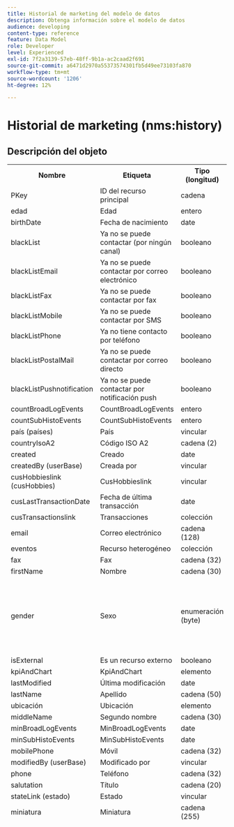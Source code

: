 ```yaml
---
title: Historial de marketing del modelo de datos
description: Obtenga información sobre el modelo de datos
audience: developing
content-type: reference
feature: Data Model
role: Developer
level: Experienced
exl-id: 7f2a3139-57eb-48ff-9b1a-ac2caad2f691
source-git-commit: a6471d2970a55373574301fb5d49ee73103fa870
workflow-type: tm+mt
source-wordcount: '1206'
ht-degree: 12%

---
```


# Historial de marketing (nms:history)

## Descripción del objeto

<table>
               <tr>
                  <th>Nombre</th>
                  <th>Etiqueta</th>
                  <th>Tipo (longitud)</th>
                  <th>Valores de enumeración</th>
               </tr>
               <tr>
                  <td>PKey</td>
                  <td>ID del recurso principal</td>
                  <td>cadena </td>
                  <td> </td>
               </tr>
               <tr>
                  <td>edad</td>
                  <td>Edad</td>
                  <td>entero </td>
                  <td> </td>
               </tr>
               <tr>
                  <td>birthDate</td>
                  <td>Fecha de nacimiento</td>
                  <td>date </td>
                  <td> </td>
               </tr>
               <tr>
                  <td>blackList</td>
                  <td>Ya no se puede contactar (por ningún canal)</td>
                  <td>booleano </td>
                  <td> </td>
               </tr>
               <tr>
                  <td>blackListEmail</td>
                  <td>Ya no se puede contactar por correo electrónico</td>
                  <td>booleano </td>
                  <td> </td>
               </tr>
               <tr>
                  <td>blackListFax</td>
                  <td>Ya no se puede contactar por fax</td>
                  <td>booleano </td>
                  <td> </td>
               </tr>
               <tr>
                  <td>blackListMobile</td>
                  <td>Ya no se puede contactar por SMS</td>
                  <td>booleano </td>
                  <td> </td>
               </tr>
               <tr>
                  <td>blackListPhone</td>
                  <td>Ya no tiene contacto por teléfono</td>
                  <td>booleano </td>
                  <td> </td>
               </tr>
               <tr>
                  <td>blackListPostalMail</td>
                  <td>Ya no se puede contactar por correo directo</td>
                  <td>booleano </td>
                  <td> </td>
               </tr>
               <tr>
                  <td>blackListPushnotification</td>
                  <td>Ya no se puede contactar por notificación push</td>
                  <td>booleano </td>
                  <td> </td>
               </tr>
               <tr>
                  <td>countBroadLogEvents</td>
                  <td>CountBroadLogEvents</td>
                  <td>entero </td>
                  <td> </td>
               </tr>
               <tr>
                  <td>countSubHistoEvents</td>
                  <td>CountSubHistoEvents</td>
                  <td>entero </td>
                  <td> </td>
               </tr>
               <tr>
                  <td>país (países)</td>
                  <td>País</td>
                  <td>vincular </td>
                  <td> </td>
               </tr>
               <tr>
                  <td>countryIsoA2</td>
                  <td>Código ISO A2</td>
                  <td>cadena (2)</td>
                  <td> </td>
               </tr>
               <tr>
                  <td>created</td>
                  <td>Creado</td>
                  <td>date </td>
                  <td> </td>
               </tr>
               <tr>
                  <td>createdBy (userBase)</td>
                  <td>Creada por
</td>
                  <td>vincular </td>
                  <td> </td>
               </tr>
               <tr>
                  <td>cusHobbieslink (cusHobbies)</td>
                  <td>CusHobbieslink</td>
                  <td>vincular </td>
                  <td> </td>
               </tr>
               <tr>
                  <td>cusLastTransactionDate</td>
                  <td>Fecha de última transacción</td>
                  <td>date </td>
                  <td> </td>
               </tr>
               <tr>
                  <td>cusTransactionslink</td>
                  <td>Transacciones</td>
                  <td>colección </td>
                  <td> </td>
               </tr>
               <tr>
                  <td>email</td>
                  <td>Correo electrónico</td>
                  <td>cadena (128)</td>
                  <td> </td>
               </tr>
               <tr>
                  <td>eventos</td>
                  <td>Recurso heterogéneo</td>
                  <td>colección </td>
                  <td> </td>
               </tr>
               <tr>
                  <td>fax</td>
                  <td>Fax</td>
                  <td>cadena (32)</td>
                  <td> </td>
               </tr>
               <tr>
                  <td>firstName</td>
                  <td>Nombre</td>
                  <td>cadena (30)</td>
                  <td> </td>
               </tr>
               <tr>
                  <td>gender</td>
                  <td>Sexo</td>
                  <td>enumeración (byte) </td>
                  <td>
                     <ul>
                        <li>No especificado - desconocido - 0</li>
                        <li>Hombre - hombre - 1</li>
                        <li>Mujer - mujer - 2</li>
                        <li>VALOR INVÁLIDO - __Valor_no_válido__ - __Valor_no_válido__</li>
                     </ul>
                  </td>
               </tr>
               <tr>
                  <td>isExternal</td>
                  <td>Es un recurso externo</td>
                  <td>booleano </td>
                  <td> </td>
               </tr>
               <tr>
                  <td>kpiAndChart</td>
                  <td>KpiAndChart</td>
                  <td>elemento </td>
                  <td> </td>
               </tr>
               <tr>
                  <td>lastModified</td>
                  <td>Última modificación</td>
                  <td>date </td>
                  <td> </td>
               </tr>
               <tr>
                  <td>lastName</td>
                  <td>Apellido</td>
                  <td>cadena (50)</td>
                  <td> </td>
               </tr>
               <tr>
                  <td>ubicación</td>
                  <td>Ubicación</td>
                  <td>elemento </td>
                  <td> </td>
               </tr>
               <tr>
                  <td>middleName</td>
                  <td>Segundo nombre</td>
                  <td>cadena (30)</td>
                  <td> </td>
               </tr>
               <tr>
                  <td>minBroadLogEvents</td>
                  <td>MinBroadLogEvents</td>
                  <td>date </td>
                  <td> </td>
               </tr>
               <tr>
                  <td>minSubHistoEvents</td>
                  <td>MinSubHistoEvents</td>
                  <td>date </td>
                  <td> </td>
               </tr>
               <tr>
                  <td>mobilePhone</td>
                  <td>Móvil</td>
                  <td>cadena (32)</td>
                  <td> </td>
               </tr>
               <tr>
                  <td>modifiedBy (userBase)</td>
                  <td>Modificado por</td>
                  <td>vincular </td>
                  <td> </td>
               </tr>
               <tr>
                  <td>phone</td>
                  <td>Teléfono</td>
                  <td>cadena (32)</td>
                  <td> </td>
               </tr>
               <tr>
                  <td>salutation</td>
                  <td>Título</td>
                  <td>cadena (20)</td>
                  <td> </td>
               </tr>
               <tr>
                  <td>stateLink (estado)</td>
                  <td>Estado</td>
                  <td>vincular </td>
                  <td> </td>
               </tr>
               <tr>
                  <td>miniatura</td>
                  <td>Miniatura</td>
                  <td>cadena (255)</td>
                  <td> </td>
               </tr>
               <tr>
                  <td>timeZone</td>
                  <td>Zona horaria</td>
                  <td>enumeración (cadena) (64)</td>
                  <td>
                     <ul>
                        <li>(GMT-02:00) Atlántico Central (Atlántico_Sur_Georgia) (Atlántico/Georgia_del_Sur)</li>
                        <li>(GMT+02:00) Amán (Asia_Amán) (Asia/Amán)</li>
                        <li>(GMT-03:00) Brasi (América_São_Paulo) (América/São_Paulo)</li>
                        <li>(GMT+06:00) Astana, Daca (Asia_Daca), Asia/Daca</li>
                        <li>(GMT+06:00) Novossibirsk (Asia_Novosibirsk) (Asia/Novosibirsk)</li>
                        <li>(GMT+02:00) Windhoek (África_Windhoek) (África/Windhoek)</li>
                        <li>(GMT+04:00) Cáucaso, Ereván (Asia_Ereván) (Asia/Ereván)</li>
                        <li>(GMT-04:00) Manaos (América_Manaos) (América/Manaos)</li>
                        <li>(GMT+03:30) Teherán (Asia_Teherán) Asia/Teherán</li>
                        <li>(GMT+12:00) Auckland, Wellington (Pacífico_Auckland) - Pacífico/Auckland</li>
                        <li>(GMT+02:00) Jerusalén - Asia_Jerusalén - Asia/Jerusalén</li>
                        <li>(GMT+03:00) Moscú, San Petersburgo, Volgogrado - Europa_Moscú - Europa/Moscú</li>
                        <li>(GMT+09:30) Adelaïde (Australia_Adelaida) (Australia/Adelaida)</li>
                        <li>(GMT+10:00) Canberra, Melbourne, Sídney - Australia_Canberra - Australia/Canberra</li>
                        <li>(GMT+08:00) Perth (Australia_Perth) - Australia/Perth</li>
                        <li>(GMT+09:00) Yakutsk (Asia_Yakutsk) (Asia/Yakutsk)</li>
                        <li>(GMT-10:00) Hawái - Pacífico_Honolulu - Pacífico/Honolulu</li>
                        <li>(GMT+04:00) Bakú (Asia_Bakú) - Asia/Bakú</li>
                        <li>(GMT+10:00) Vladivostok (Asia_Vladivostok) (Asia/Vladivostok)</li>
                        <li>(GMT+09:00) Seúl (Asia_Seúl) - Asia/Seúl</li>
                        <li>(GMT+01:00) Sarajevo, Skoplje, Sofía, Varsovia, Zagreb - Europa_Sarajevo - Europa/Sarajevo</li>
                        <li>(GMT+04:00) Abu Dhabi, Mascate (Asia_Mascate), Asia/Mascate</li>
                        <li>(GMT+08:00) Kuala Lumpur, Singapur - Asia_Kuala_Lumpur - Asia/Kuala_Lumpur</li>
                        <li>(GMT+09:00) Osaka, Sapporo, Tokio - Asia_Tokio - Asia/Tokio</li>
                        <li>(GMT+10:00) Brisbane (Australia_Brisbane) Australia/Brisbane</li>
                        <li>(GMT+05:30) Sri Jayawardenepura (Asia_Colombo), Asia/Colombo</li>
                        <li>(GMT+02:00) Harare, Pretoria - África_Harare - África/Harare</li>
                        <li>(GMT+08:00) Oulan-Bator - Asia_Ulán_Bator - Asia/Ulán_Bator</li>
                        <li>(GMT-02:00) Hora de Greenwich menos 2 horas - Gmt_m2 - Etc/GMT+2</li>
                        <li>(GMT-03:00) Hora de Greenwich menos 3 horas (Gmt_m3 - Etc/GMT+3)</li>
                        <li>(GMT-01:00) Hora de Greenwich menos 1 hora (Gmt_m1 - Etc/GMT+1)</li>
                        <li>(GMT-06:00) Hora de Greenwich (Greenwich Mean Time) menos 6 horas (Gmt_m6) (Etc/GMT+6)</li>
                        <li>(GMT-07:00) Hora de Greenwich (Greenwich Mean Time) menos 7 horas (Gmt_m7) (Etc/GMT+7)</li>
                        <li>(GMT-04:00) Hora de Greenwich (Greenwich Mean Time) menos 4 horas (Gmt_m4) (Etc/GMT+4)</li>
                        <li>(GMT) Casablanca - África_Casablanca - África/Casablanca</li>
                        <li>(GMT+05:30) Calcuta, Chennai, Bombay, Nueva Delhi (Asia_Calcuta - Asia/Calcuta)</li>
                        <li>(GMT-11:00) Hora de Greenwich menos 11 horas (Gmt_m11 - Etc/GMT+11)</li>
                        <li>(GMT-09:00) Hora de Greenwich (Greenwich Mean Time) menos 9 horas (Gmt_m9) (Etc/GMT+9)</li>
                        <li>(GMT-03:30) Terranova - América_St_Johns - América/St_Johns</li>
                        <li>(GMT+03:00) Hora de Greenwich más 3 horas - Gmt_p3 - Etc/GMT-3</li>
                        <li>(GMT-04:30) Caracas - América_Caracas - América/Caracas</li>
                        <li>(GMT+01:00) Ámsterdam, Berlín, Berna, Roma, Estocolmo, Viena - Europa_Berlín - Europa/Berlín</li>
                        <li>(GMT-07:00) Chihuahua, La Paz, Mazatlán - América_Chihuahua - América/Chihuahua</li>
                        <li>(GMT+03:00) Nairobi (África_Nairobi) (África/Nairobi)</li>
                        <li>(GMT-04:00) Asunción - América_Asunción - América/Asunción</li>
                        <li>(GMT+03:00) Bagdad (Asia_Bagdad) (Asia/Bagdad)</li>
                        <li>(GMT-10:00) Hora de Greenwich menos 10 horas (Gmt_m10) (Etc/GMT+10)</li>
                        <li>(GMT-03:00) Groenlandia (América_Godthab) (América/Godthab)</li>
                        <li>(GMT+02:00) Damas (Asia_Damasco) (Asia/Damasco)</li>
                        <li>(GMT-11:00) Samoa - Pacífico_Samoa - Pacífico/Samoa</li>
                        <li>(GMT-05:00) Bogotá, Lima, Quito - América_Bogotá - América/Bogotá</li>
                        <li>(GMT+01:00) Bruselas, Copenhague, Madrid, París - Europa_París - Europa/París</li>
                        <li>(GMT+08:00) Pekín, Chongqing, Hong Kong, Urumqi - Asia_Shanghai - Asia/Shanghai</li>
                        <li>(GMT+12:00) Fidji - Pacífico_Fiji - Pacífico/Fiji</li>
                        <li>(GMT+02:00) Atenas, Estambul, Minsk - Europa_Atenas - Europa/Atenas</li>
                        <li>(GMT+04:00) Tiflis (Asia_Tiflis) (Asia/Tiflis)</li>
                        <li>VALOR INVÁLIDO - __Valor_no_válido__ - __Valor_no_válido__</li>
                        <li>(GMT+05:45) Katmandú (Asia_Katmandú) (Asia/Katmandú)</li>
                        <li>(GMT-05:00) Indiana (Este) - América_Indianápolis - América/Indianápolis</li>
                        <li>(GMT-01:00) Islas de Cabo Verde - Atlántico_Cabo_Verde - Atlántico/Cabo_Verde</li>
                        <li>(GMT+04:00) Port Louis (Índico_Mauricio) (Índico/Mauricio)</li>
                        <li>(GMT+08:00) Taipéi (Asia_Taipéi) (Asia/Taipéi)</li>
                        <li>(GMT+06:30) Rangún (Asia_Rangún) (Asia/Rangún)</li>
                        <li>(GMT+11:00) Magadán, Islas Salomón, Nueva Caledonia - Pacífico_Guadalcanal - Pacífico/Guadalcanal</li>
                        <li>(GMT+02:00) El Cairo (África_Cairo) (África/El_Cairo)</li>
                        <li>(GMT+05:00) Iekaterinburgo (Asia_Ekaterinburgo) Asia/Ekaterinburgo</li>
                        <li>(GMT+08:00) Irkoutsk (Asia_Irkutsk) (Asia/Irkutsk)</li>
                        <li>(GMT+10:00) Guam, Puerto Moresby - Pacífico_Guam - Pacífico/Guam</li>
                        <li>(GMT-04:00) Hora Estándar del Atlántico (Canadá) - América_Halifax - América/Halifax</li>
                        <li>(GMT) Hora de Greenwich (GMT) - GMT</li>
                        <li>Predeterminado - ninguno - ninguno</li>
                        <li>(GMT-04:00) La Paz - América_La_Paz - América/La_Paz</li>
                        <li>(GMT-06:00) Guadalajara, México, Monterrey - América_Ciudad_de_México - América/Ciudad_de_México</li>
                        <li>(GMT+09:30) Darwin (Australia_Darwin) (Australia/Darwin)</li>
                        <li>(GMT-05:00) Est (Estados Unidos y Canadá) - América_Nueva_York - América/Nueva_York</li>
                        <li>(GMT-05:00) Hora de Greenwich menos 5 horas (Gmt_m5, Etc/GMT+5)</li>
                        <li>(GMT+05:00) Islamabad, Karachi, Tachkent (Asia_Karachi), Asia/Karachi</li>
                        <li>(GMT+03:00) Koweït, Riad (Asia_Riad), Asia/Riad</li>
                        <li>(GMT-08:00) Hora de Greenwich menos 8 horas - Gmt_m8 - Etc/GMT+8</li>
                        <li>(GMT-01:00) Azores - Azores_Atlánticas - Atlántico/Azores</li>
                        <li>(GMT+07:00) Bangkok, Hanói, Yakarta (Asia_Bangkok), Asia/Bangkok</li>
                        <li>(GMT) Monrovia - África_Monrovia - África/Monrovia</li>
                        <li>(GMT-09:00) Alaska (América_Anchorage) (América/Anchorage)</li>
                        <li>(GMT+01:00) Belgrado, Bratislava, Budapest, Ljubljana, Praga - Europa_Belgrado - Europa/Belgrado</li>
                        <li>(GMT) Reikiavik - Atlántico_Reikiavik - Atlántico/Reikiavik</li>
                        <li>(GMT+02:00) Bucarest (Europa_Bucarest) - Europa/Bucarest</li>
                        <li>(GMT+05:00) Hora de Greenwich más 5 horas - Gmt_p5 - Etc/GMT-5</li>
                        <li>(GMT+04:00) Hora de Greenwich más 4 horas - Gmt_p4 - Etc/GMT-4</li>
                        <li>(GMT+07:00) Hora de Greenwich más 7 horas - Gmt_p7 - Etc/GMT-7</li>
                        <li>(GMT+06:00) Hora de Greenwich más 6 horas - Gmt_p6 - Etc/GMT-6</li>
                        <li>(GMT+01:00) Hora de Greenwich más 1 hora (Gmt_p1 - Etc/GMT-1)</li>
                        <li>(GMT-08:00) Pacífico (Estados Unidos y Canadá) - América_Los_Ángeles - América/Los_Ángeles</li>
                        <li>(GMT+02:00) Hora de Greenwich más 2 horas - Gmt_p2 - Etc/GMT-2</li>
                        <li>(GMT+07:00) Krasnoïarsk (Asia_Krasnoyarsk) (Asia/Krasnoyarsk)</li>
                        <li>(GMT+09:00) Hora de Greenwich más 9 horas - Gmt_p9 - Etc/GMT-9</li>
                        <li>(GMT+08:00) Hora de Greenwich más 8 horas - Gmt_p8 - Etc/GMT-8</li>
                        <li>(GMT+10:00) Hobart (Australia_Hobart) (Australia/Hobart)</li>
                        <li>(GMT+13:00) Nuku'alofa - Pacífico_Tongatapu - Pacífico/Tongatapu</li>
                        <li>(GMT-06:00) América Central (América_Regina) (América/Regina)</li>
                        <li>(GMT-03:00) Buenos Aires, Cayena, Fortaleza - América_Buenos_Aires - América/Buenos_Aires</li>
                        <li>(GMT-07:00) Montañas Rocosas (Estados Unidos y Canadá) - América_Denver - América/Denver</li>
                        <li>(GMT+01:00) África Central (Oeste) (África_Luanda) (África/Luanda)</li>
                        <li>(GMT+02:00) Helsinki, Kiev, Riga, Sofía, Tallin, Vilna - Europe_Helsinki - Europe/Helsinki</li>
                        <li>(GMT) Hora de Greenwich: Dublín, Edimburgo, Lisboa, Londres - Europa_Londres - Europa/Londres</li>
                        <li>(GMT-07:00) Arizona (América_Phoenix) (América/Phoenix)</li>
                        <li>(GMT+02:00) Beirut - Asia_Beirut - Asia/Beirut</li>
                        <li>(GMT+04:30) Kabul - Asia_Kabul - Asia/Kabul</li>
                        <li>(GMT-06:00) Centro (Estados Unidos y Canadá) - América_Chicago - América/Chicago</li>
                        <li>(GMT+11:00) Hora de Greenwich más 11 horas - Gmt_p11 - Etc/GMT-11</li>
                        <li>(GMT+10:00) Hora de Greenwich más 10 horas (Gmt_p10) (Etc/GMT-10)</li>
                        <li>(GMT+13:00) Hora de Greenwich más 13 horas (Gmt_p13) (Etc/GMT-13)</li>
                        <li>(GMT+12:00) Hora de Greenwich más 12 horas - Gmt_p12 - Etc/GMT-12</li>
                        <li>(GMT-04:00) Santiago - América_Santiago - América/Santiago</li>
                        <li>(GMT-03:00) Montevideo - América_Montevideo - América/Montevideo</li>
                        <li>(GMT-04:00) Cuiaba (América_Cuiaba)/América/Cuiaba</li>
                     </ul>
                  </td>
               </tr>
               <tr>
                  <td>título</td>
                  <td>Perfil</td>
                  <td>cadena (255)</td>
                  <td> </td>
               </tr>
            </table>

## Filtros

Cumpleaños (cumpleaños)

<table>
<tr>
<th>Nombre</th>
<th>Tipo</th>
</tr>
<tr>
<td>includeStart</td>
<td>booleano</td>
</tr>
<tr>
<td>previousUnitsValue</td>
<td>entero</td>
</tr>
<tr>
<td>nextUnitsValue</td>
<td>entero</td>
</tr>
<tr>
<td>endDay</td>
<td>date</td>
</tr>
<tr>
<td>precisión</td>
<td>enumeración</td>
</tr>
<tr>
<td>relativeValue</td>
<td>cadena</td>
</tr>
<tr>
<td>mes</td>
<td>date</td>
</tr>
<tr>
<td>operador</td>
<td>enumeración</td>
</tr>
<tr>
<td>includeEnd</td>
<td>booleano</td>
</tr>
<tr>
<td>endMonth</td>
<td>date</td>
</tr>
<tr>
<td>tipo</td>
<td>enumeración</td>
</tr>
<tr>
<td>día</td>
<td>date</td>
</tr>
</table>

Por correo electrónico (por correo electrónico)

<table>
<tr>
<th>Nombre</th>
<th>Tipo</th>
</tr>
<tr>
<td>email</td>
<td>cadena</td>
</tr>
</table>

Por claves (byKeysProfile)

<table>
<tr>
<th>Nombre</th>
<th>Tipo</th>
</tr>
<tr>
<td>email</td>
<td>cadena</td>
</tr>
</table>

Por nombre o correo electrónico (por texto)

<table>
<tr>
<th>Nombre</th>
<th>Tipo</th>
</tr>
<tr>
<td>texto</td>
<td>cadena</td>
</tr>
</table>

Por audiencia estática (byStaticAudience)

<table>
<tr>
<th>Nombre</th>
<th>Tipo</th>
</tr>
<tr>
<td>audiencia</td>
<td>vincular</td>
</tr>
</table>

Se hizo clic en (hasClickedDelivery)

<table>
<tr>
<th>Nombre</th>
<th>Tipo</th>
</tr>
<tr>
<td>envío</td>
<td>vincular</td>
</tr>
</table>

Abierto (hasOpenedDelivery)

<table>
<tr>
<th>Nombre</th>
<th>Tipo</th>
</tr>
<tr>
<td>envío</td>
<td>vincular</td>
</tr>
</table>

Perfil (perfil)

<table>
<tr>
<th>Nombre</th>
<th>Tipo</th>
</tr>
<tr>
<td>perfil</td>
<td>vincular</td>
</tr>
</table>

Recibido (hasReceivedDelivery)

<table>
<tr>
<th>Nombre</th>
<th>Tipo</th>
</tr>
<tr>
<td>envío</td>
<td>vincular</td>
</tr>
</table>

Suscriptores (suscriptores)

<table>
<tr>
<th>Nombre</th>
<th>Tipo</th>
</tr>
<tr>
<td>servicio</td>
<td>vincular</td>
</tr>
</table>
